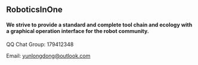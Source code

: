 ## RoboticsInOne

#### We strive to provide a standard and complete tool chain and ecology with a graphical operation interface for the robot community.

QQ Chat Group: 179412348

Email: yunlongdong@outlook.com